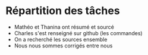 # Répartition des tâches
- Mathéo et Thanina ont résumé et sourcé
- Charles s'est renseigné sur github (les commandes)
- On a recherché les sources ensemble
- Nous nous sommes corrigés entre nous
